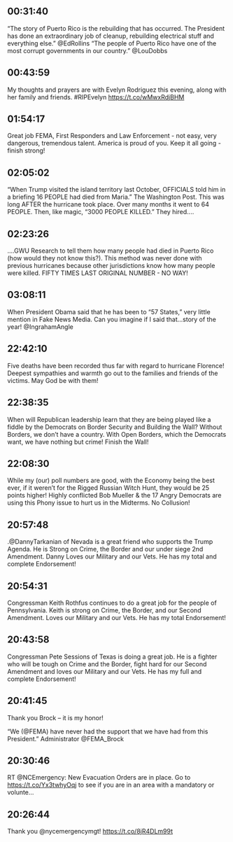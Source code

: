 ## 00:31:40
“The story of Puerto Rico is the rebuilding that has occurred. The President has done an extraordinary job of cleanup, rebuilding electrical stuff and everything else.”  @EdRollins   “The people of Puerto Rico have one of the most corrupt governments in our country.” @LouDobbs
## 00:43:59
My thoughts and prayers are with 
Evelyn Rodriguez this evening, along with her family and friends. #RIPEvelyn https://t.co/wMwxRdjBHM
## 01:54:17
Great job FEMA, First Responders and Law Enforcement - not easy, very dangerous, tremendous talent. America is proud of you. Keep it all going - finish strong!
## 02:05:02
“When Trump visited the island territory last October, OFFICIALS told him in a briefing 16 PEOPLE had died from Maria.” The Washington Post. This was long AFTER the hurricane took place. Over many months it went to 64 PEOPLE. Then, like magic, “3000 PEOPLE KILLED.” They hired....
## 02:23:26
....GWU Research to tell them how many people had died in Puerto Rico (how would they not know this?). This method was never done with previous hurricanes because other jurisdictions know how many people were killed. FIFTY TIMES LAST ORIGINAL NUMBER - NO WAY!
## 03:08:11
When President Obama said that he has been to “57 States,” very little mention in Fake News Media. Can you imagine if I said that...story of the year! @IngrahamAngle
## 22:42:10
Five deaths have been recorded thus far with regard to hurricane Florence! Deepest sympathies and warmth go out to the families and friends of the victims. May God be with them!
## 22:38:35
When will Republican leadership learn that they are being played like a fiddle by the Democrats on Border Security and Building the Wall? Without Borders, we don’t have a country. With Open Borders, which the Democrats want, we have nothing but crime! Finish the Wall!
## 22:08:30
While my (our) poll numbers are good, with the Economy being the best ever, if it weren’t for the Rigged Russian Witch Hunt, they would be 25 points higher! Highly conflicted Bob Mueller &amp; the 17 Angry Democrats are using this Phony issue to hurt us in the Midterms. No Collusion!
## 20:57:48
.@DannyTarkanian of Nevada is a great friend who supports the Trump Agenda. He is Strong on Crime, the Border and our under siege 2nd Amendment. Danny Loves our Military and our Vets. He has my total and complete Endorsement!
## 20:54:31
Congressman Keith Rothfus continues to do a great job for the people of Pennsylvania. Keith is strong on Crime, the Border, and our Second Amendment. Loves our Military and our Vets. He has my total Endorsement!
## 20:43:58
Congressman Pete Sessions of Texas is doing a great job. He is a fighter who will be tough on Crime and the Border, fight hard for our Second Amendment and loves our Military and our Vets. He has my full and complete Endorsement!
## 20:41:45
Thank you Brock – it is my honor!

“We (@FEMA) have never had the support that we have had from this President.” 
Administrator @FEMA_Brock
## 20:30:46
RT @NCEmergency: New Evacuation Orders are in place. Go to https://t.co/Yx3twhyOqj to see if you are in an area with a mandatory or volunte…
## 20:26:44
Thank you @nycemergencymgt! https://t.co/8jR4DLm99t
